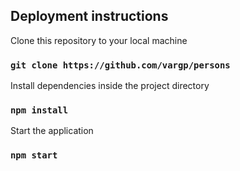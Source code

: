 ## Deployment instructions

Clone this repository to your local machine

### `git clone https://github.com/vargp/persons`

Install dependencies inside the project directory

### `npm install`

Start the application

### `npm start`
